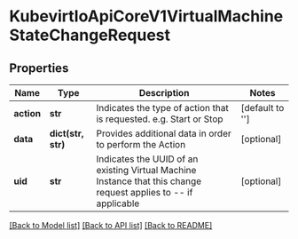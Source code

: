# KubevirtIoApiCoreV1VirtualMachineStateChangeRequest

## Properties
Name | Type | Description | Notes
------------ | ------------- | ------------- | -------------
**action** | **str** | Indicates the type of action that is requested. e.g. Start or Stop | [default to '']
**data** | **dict(str, str)** | Provides additional data in order to perform the Action | [optional] 
**uid** | **str** | Indicates the UUID of an existing Virtual Machine Instance that this change request applies to -- if applicable | [optional] 

[[Back to Model list]](../README.md#documentation-for-models) [[Back to API list]](../README.md#documentation-for-api-endpoints) [[Back to README]](../README.md)


